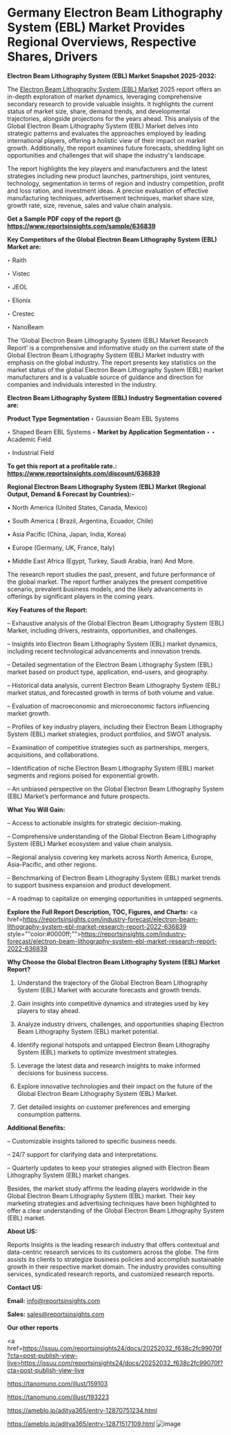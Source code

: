 # Germany Electron Beam Lithography System (EBL) Market Provides Regional Overviews, Respective Shares, Drivers

<strong>Electron Beam Lithography System (EBL) Market Snapshot 2025-2032:</strong>

The <a href=https://www.reportsinsights.com/sample/636839>Electron Beam Lithography System (EBL) Market</a> 2025 report offers an in-depth exploration of market dynamics, leveraging comprehensive secondary research to provide valuable insights. It highlights the current status of market size, share, demand trends, and developmental trajectories, alongside projections for the years ahead. This analysis of the Global Electron Beam Lithography System (EBL) Market delves into strategic patterns and evaluates the approaches employed by leading international players, offering a holistic view of their impact on market growth. Additionally, the report examines future forecasts, shedding light on opportunities and challenges that will shape the industry's landscape.

The report highlights the key players and manufacturers and the latest strategies including new product launches, partnerships, joint ventures, technology, segmentation in terms of region and industry competition, profit and loss ration, and investment ideas. A precise evaluation of effective manufacturing techniques, advertisement techniques, market share size, growth rate, size, revenue, sales and value chain analysis.

<strong>Get a Sample PDF copy of the report @ <a href=https://www.reportsinsights.com/sample/636839 style=color:#0000ff;>https://www.reportsinsights.com/sample/636839</a></strong>

<strong>Key Competitors of the Global Electron Beam Lithography System (EBL) Market are:</strong>

‣ Raith

‣ Vistec

‣ JEOL

‣ Elionix

‣ Crestec

‣ NanoBeam

The ‘Global Electron Beam Lithography System (EBL) Market Research Report’ is a comprehensive and informative study on the current state of the Global Electron Beam Lithography System (EBL) Market industry with emphasis on the global industry. The report presents key statistics on the market status of the global Electron Beam Lithography System (EBL) market manufacturers and is a valuable source of guidance and direction for companies and individuals interested in the industry.

<strong>Electron Beam Lithography System (EBL) Industry Segmentation covered are:</strong>

<strong>Product Type Segmentation</strong>
‣
Gaussian Beam EBL Systems

‣ Shaped Beam EBL Systems
‣ 
<strong>Market by Application Segmentation</strong>
‣
‣  Academic Field

‣ Industrial Field

<strong>To get this report at a profitable rate.: <a href=https://www.reportsinsights.com/discount/636839 style=color:#0000ff;>https://www.reportsinsights.com/discount/636839</a></strong>

<strong>Regional Electron Beam Lithography System (EBL) Market (Regional Output, Demand &amp; Forecast by Countries):-</strong>

• North America (United States, Canada, Mexico)

• South America ( Brazil, Argentina, Ecuador, Chile)

• Asia Pacific (China, Japan, India, Korea)

• Europe (Germany, UK, France, Italy)

• Middle East Africa (Egypt, Turkey, Saudi Arabia, Iran) And More.

The research report studies the past, present, and future performance of the global market. The report further analyzes the present competitive scenario, prevalent business models, and the likely advancements in offerings by significant players in the coming years.

<strong>Key Features of the Report:</strong>

– Exhaustive analysis of the Global Electron Beam Lithography System (EBL) Market, including drivers, restraints, opportunities, and challenges.

– Insights into Electron Beam Lithography System (EBL) market dynamics, including recent technological advancements and innovation trends.

– Detailed segmentation of the Electron Beam Lithography System (EBL) market based on product type, application, end-users, and geography.

– Historical data analysis, current Electron Beam Lithography System (EBL) market status, and forecasted growth in terms of both volume and value.

– Evaluation of macroeconomic and microeconomic factors influencing market growth.

– Profiles of key industry players, including their Electron Beam Lithography System (EBL) market strategies, product portfolios, and SWOT analysis.

– Examination of competitive strategies such as partnerships, mergers, acquisitions, and collaborations.

– Identification of niche Electron Beam Lithography System (EBL) market segments and regions poised for exponential growth.

– An unbiased perspective on the Global Electron Beam Lithography System (EBL) Market’s performance and future prospects.

<strong>What You Will Gain:</strong>

– Access to actionable insights for strategic decision-making.

– Comprehensive understanding of the Global Electron Beam Lithography System (EBL) Market ecosystem and value chain analysis.

– Regional analysis covering key markets across North America, Europe, Asia-Pacific, and other regions.

– Benchmarking of Electron Beam Lithography System (EBL) market trends to support business expansion and product development.

– A roadmap to capitalize on emerging opportunities in untapped segments.

<strong>Explore the Full Report Description, TOC, Figures, and Charts:</strong>
<a href=https://reportsinsights.com/industry-forecast/electron-beam-lithography-system-ebl-market-research-report-2022-636839 style=""color:#0000ff;"">https://reportsinsights.com/industry-forecast/electron-beam-lithography-system-ebl-market-research-report-2022-636839</a>

<strong>Why Choose the Global Electron Beam Lithography System (EBL) Market Report?</strong>

1. Understand the trajectory of the Global Electron Beam Lithography System (EBL) Market with accurate forecasts and growth trends.

2. Gain insights into competitive dynamics and strategies used by key players to stay ahead.

3. Analyze industry drivers, challenges, and opportunities shaping Electron Beam Lithography System (EBL) market potential.

4. Identify regional hotspots and untapped Electron Beam Lithography System (EBL) markets to optimize investment strategies.

5. Leverage the latest data and research insights to make informed decisions for business success.

6. Explore innovative technologies and their impact on the future of the Global Electron Beam Lithography System (EBL) Market.

7. Get detailed insights on customer preferences and emerging consumption patterns.

<strong>Additional Benefits:</strong>

– Customizable insights tailored to specific business needs.

– 24/7 support for clarifying data and interpretations.

– Quarterly updates to keep your strategies aligned with Electron Beam Lithography System (EBL) market changes.

Besides, the market study affirms the leading players worldwide in the Global Electron Beam Lithography System (EBL) market. Their key marketing strategies and advertising techniques have been highlighted to offer a clear understanding of the Global Electron Beam Lithography System (EBL) market.

<strong><strong>About US</strong>:</strong>

Reports Insights is the leading research industry that offers contextual and data-centric research services to its customers across the globe. The firm assists its clients to strategize business policies and accomplish sustainable growth in their respective market domain. The industry provides consulting services, syndicated research reports, and customized research reports.

<strong>Contact US:</strong>

<p class=><b>Email:</b> <a href=mailto:info@reportsinsights.com>info@reportsinsights.com</a></p>
<p class=><b>Sales:</b> <a href=mailto:sales@reportsinsights.com>sales@reportsinsights.com</a></p>

<strong>Our other reports</strong>

<a href=https://issuu.com/reportsinsights24/docs/20252032_f638c2fc99070f?cta=post-publish-view-live>https://issuu.com/reportsinsights24/docs/20252032_f638c2fc99070f?cta=post-publish-view-live</a>

<a href=https://tanomuno.com/illust/159103>https://tanomuno.com/illust/159103</a>

<a href=https://tanomuno.com/illust/193223>https://tanomuno.com/illust/193223</a>

<a href=https://ameblo.jp/aditya365/entry-12870751234.html>https://ameblo.jp/aditya365/entry-12870751234.html</a>

<a href=https://ameblo.jp/aditya365/entry-12871517109.html>https://ameblo.jp/aditya365/entry-12871517109.html</a>
![image](https://github.com/user-attachments/assets/e5732b63-ae5d-4f17-a562-0defdbc00252)
